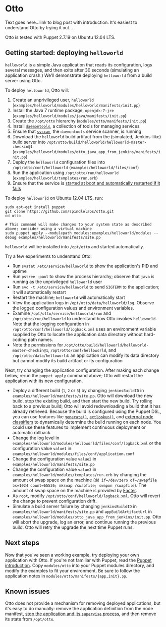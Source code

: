 Otto
====

Text goes here...link to blog post with introduction. It's easiest to understand Otto by trying it out...

Otto is tested with Puppet 2.7.19 on Ubuntu 12.04 LTS.

Getting started: deploying `helloworld`
---------------------------------------

`helloworld` is a simple Java application that reads its configuration, logs several messages, and then exits after 30 seconds (simulating an application crash.) We'll demonstrate deploying `helloworld` from a build server using Otto.

To deploy `helloworld`, Otto will:

1. Create an unprivileged user, `helloworld` (`examples/helloworld/modules/helloworld/manifests/init.pp`)
2. Install the Java 7 runtime package, `openjdk-7-jre` (`examples/helloworld/modules/java/manifests/init.pp`)
2. Create the `/opt/otto` hierarchy (`modules/otto/manifests/init.pp`)
3. Install [`daemontools`](http://cr.yp.to/daemontools.html), a collection of tools for managing services
4. Ensure that [`svscan`](http://cr.yp.to/daemontools/svscan.html), the `daemontools` service scanner, is running
5. Download the `helloworld` build artifact from the (simulated, Jenkins-like) build server into `/opt/otto/build/helloworld/helloworld-master-checkin@1` (`examples/helloworld/modules/otto_java_app_from_jenkins/manifests/init.pp`)
6. Deploy the `helloworld` configuration files into `/opt/otto/conf/helloworld` (`examples/helloworld/files/conf`)
7. Run the application using `/opt/otto/run/helloworld` (`examples/helloworld/templates/run.erb`)
8. Ensure that the service is [started at boot and automatically restarted if it fails](http://cr.yp.to/daemontools/faq/create.html#why)

To deploy `helloworld` on Ubuntu 12.04 LTS, run:

    sudo apt-get install puppet
    git clone https://github.com/spindlelabs/otto.git
    cd otto

    # This command will make changes to your system state as described above; consider using a virtual machine
    sudo puppet apply --modulepath modules:examples/helloworld/modules --debug examples/helloworld/manifests/site.pp

`helloworld` will be installed into `/opt/otto` and started automatically.

Try a few experiments to understand Otto:

* Run `svstat /etc/service/helloworld` to show the application's PID and uptime
* Run `pstree -paul` to show the process hierarchy; observe that `java` is running as the unprivileged `helloworld` user
* Run `svc -t /etc/service/helloworld` to send `SIGTERM` to the application; it will automatically restart
* Restart the machine; `helloworld` will automatically start
* View the application logs in `/opt/otto/data/helloworld/log`. Observe the logged configuration values and environment variables.
* Examine `/opt/otto/service/helloworld/run` and `/opt/otto/run/helloworld` to understand how Otto invokes `helloworld`. Note that the logging configuration in `/opt/otto/conf/helloworld/logback.xml` uses an environment variable supplied by Otto to locate the application data directory without hard-coding path names.
* Note the permissions for `/opt/otto/build/helloworld/helloworld-master-checkin@1`, `/opt/otto/conf/helloworld`, and `/opt/otto/data/helloworld`: an application can modify its data directory but cannot modify its build artifact or its configuration

Next, try changing the application configuration. After making each change below, rerun the `puppet apply` command above; Otto will restart the application with its new configuration.

* Deploy a different build (`1`, `2` or `3`) by changing `jenkinsBuildID` in `examples/helloworld/manifests/site.pp`. Otto will download the new build, stop the existing build, and then start the new build. Try rolling back to a previous build; Otto will avoid redownloading a build that it has already retrieved. Because the build is configured using the Puppet DSL, you can use features like [`generate()`](http://docs.puppetlabs.com/references/latest/function.html#generate), [`extlookup()`](http://docs.puppetlabs.com/references/latest/function.html#extlookup), and [external node classifiers](http://docs.puppetlabs.com/guides/external_nodes.html) to dynamically determine the build running on each node. You could use these features to implement continuous deployment or automatic rollback.
* Change the log level in `examples/helloworld/modules/helloworld/files/conf/logback.xml` or the configuration value `value1` in `examples/helloworld/modules/files/conf/application.conf`
* Change the configuration value `value2` in `examples/helloworld/manifests/site.pp`
* Change the configuration value `value3` in `examples/helloworld/modules/templates/run.erb` by changing the amount of swap space on the machine (`dd if=/dev/zero of=/swapfile bs=1024 count=65536; mkswap /swapfile; swapon /swapfile`). The amount of swap space on the machine is provided by [Facter](http://puppetlabs.com/blog/facter-part-1-facter-101/).
* As `root`, modify `/opt/otto/conf/helloworld/logback.xml`. Otto will revert the change to prevent configuration drift.
* Simulate a build server failure by changing `jenkinsBuildID` in `examples/helloworld/manifests/site.pp` and `appBuildArtifactUrl` in `examples/helloworld/modules/otto_java_app_from_jenkins/init.pp`. Otto will abort the upgrade, log an error, and continue running the previous build. Otto will retry the upgrade the next time Puppet runs.

Next steps
----------

Now that you've seen a working example, try deploying your own application with Otto. If you're not familiar with Puppet, read the [Puppet introduction](http://docs.puppetlabs.com/guides/introduction.html). Copy `modules/otto` into your Puppet modules directory, and modify the examples to fit your environment. Be sure to follow the application notes in `modules/otto/manifests/{app,init}.pp`.

Known issues
------------

Otto does not provide a mechanism for removing deployed applications, but it's easy to do manually: remove the application definition from the node manifest, [stop the application and its `supervise` process](http://cr.yp.to/daemontools/faq/create.html#remove), and then remove its state from `/opt/otto`.
